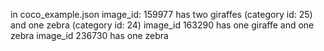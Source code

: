 in coco_example.json
image_id: 159977 has two giraffes (category id: 25) and one zebra (category id: 24)
image_id 163290 has one giraffe and one zebra
image_id 236730 has one zebra